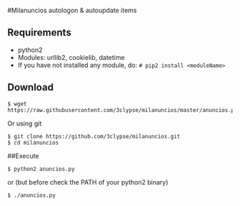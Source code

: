 #Milanuncios autologon &amp; autoupdate items

## Requirements

 * python2
 * Modules: urllib2, cookielib, datetime
 * If you have not installed any module, do: 
 ``` # pip2 install <moduleName> ```

## Download

```
$ wget https://raw.githubusercontent.com/3clypse/milanuncios/master/anuncios.py
```

Or using git

```
$ git clone https://github.com/3clypse/milanuncios.git
$ cd milanuncios
```
##Execute

```
$ python2 anuncios.py
``` 
or (but before check the PATH of your python2 binary)
```
$ ./anuncios.py
```